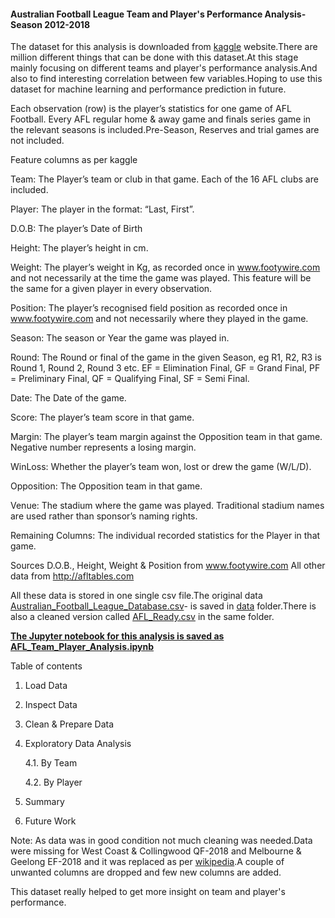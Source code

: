 ####  Australian Football League Team and Player's Performance Analysis-Season 2012-2018

The dataset for this analysis is downloaded from [kaggle](https://www.kaggle.com/stoney71/aflstats) website.There are million different things that can be done with this dataset.At this stage mainly focusing on different teams and player's performance analysis.And also to find interesting correlation between few variables.Hoping to use this dataset for machine learning and performance prediction in future.
 
Each observation (row) is the player’s statistics for one game of AFL Football. Every AFL regular
home & away game and finals series game in the relevant seasons is included.Pre-Season, Reserves and trial games are not included.

Feature columns as per kaggle

Team: The Player’s team or club in that game. Each of the 16 AFL clubs are included.

Player: The player in the format: “Last, First”.

D.O.B: The player’s Date of Birth

Height: The player’s height in cm.

Weight: The player’s weight in Kg, as recorded once in www.footywire.com and not necessarily at
the time the game was played. This feature will be the same for a given player in every observation.

Position: The player’s recognised field position as recorded once in www.footywire.com and not
necessarily where they played in the game.

Season: The season or Year the game was played in.

Round: The Round or final of the game in the given Season, eg R1, R2, R3 is Round 1, Round 2, Round
3 etc. EF = Elimination Final, GF = Grand Final, PF = Preliminary Final, QF = Qualifying Final, SF = Semi
Final.

Date: The Date of the game.

Score: The player’s team score in that game.

Margin: The player’s team margin against the Opposition team in that game. Negative number
represents a losing margin.

WinLoss: Whether the player’s team won, lost or drew the game (W/L/D).

Opposition: The Opposition team in that game.

Venue: The stadium where the game was played. Traditional stadium names are used rather than
sponsor’s naming rights. 

Remaining Columns: The individual recorded statistics for the Player in that game.

Sources
D.O.B., Height, Weight & Position from www.footywire.com
All other data from http://afltables.com

 
All these data is stored in one single csv file.The original data [Australian_Football_League_Database.csv](https://raw.githubusercontent.com/thushara-lakshmanan/python-intro/master/data/Australian_Football_League_Database.csv)- is saved  in [data](https://github.com/thushara-lakshmanan/python-intro/tree/master/data) folder.There is also a cleaned version called [AFL_Ready.csv](https://raw.githubusercontent.com/thushara-lakshmanan/python-intro/master/data/AFL_Ready.csv) in the same folder.

[**The Jupyter notebook for this analysis is saved as AFL_Team_Player_Analysis.ipynb**](https://github.com/thushara-lakshmanan/DataAnalyticsProjects-Python/blob/master/AFL%20Team%20and%20Player%20%20Performance%20Analysis/AFL_Team_Player_Analysis.ipynb)

Table of contents

1. Load Data
2. Inspect Data
3. Clean & Prepare Data
4. Exploratory Data Analysis

    4.1. By Team
    
    4.2. By Player
    
5. Summary
6. Future Work

Note: As data was in good condition not much cleaning was needed.Data were missing for West Coast & Collingwood QF-2018 and Melbourne & Geelong EF-2018 and it was replaced as per [wikipedia](https://en.wikipedia.org/wiki/2018_AFL_finals_series).A couple of unwanted columns are dropped and few new columns are added.

This dataset really helped to get more insight on team and player's performance.
